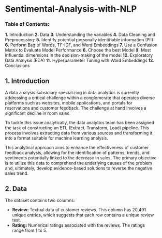 # Sentimental-Analysis-with-NLP

### Table of Contents:

**1.** Introduction
**2.** Data
**3.** Understanding the variables
**4.** Data Cleaning and Preprocessing:
**5.** Identify potential personally identifiable information (PII)
**6.** Perform Bag of Words, TF-IDF, and Word Embeddings
**7.** Use a Confusion Matrix to Evaluate Model Performance
**8.** Choose the best Model
**9.** Most influential dimensions in the decision-making of the model
**10.** Exploratory Data Analysis (EDA)
**11.** Hyperparameter Tuning with Word Embeddings
**12.** Conclusions

## 1. Introduction

A data analysis subsidiary specializing in data analytics is currently addressing a critical challenge within a conglomerate that operates diverse platforms such as websites, mobile applications, and portals for reservations and customer feedback. The challenge at hand involves a significant decline in room sales.

To tackle this issue analytically, the data analytics team has been assigned the task of constructing an ETL (Extract, Transform, Load) pipeline. This process involves extracting data from various sources and transforming it into a format suitable for machine learning analysis.

This analytical approach aims to enhance the effectiveness of customer feedback analysis, allowing for the identification of patterns, trends, and sentiments potentially linked to the decrease in sales. The primary objective is to utilize this data to comprehend the underlying causes of the problem and, ultimately, develop evidence-based solutions to reverse the negative sales trend.

## 2. Data

The dataset contains two columns:

- **Review:** Textual data of customer reviews. This column has 20,491 unique entries, which suggests that each row contains a unique review text.
- **Rating:** Numerical ratings associated with the reviews. The ratings range from 1 to 5.
